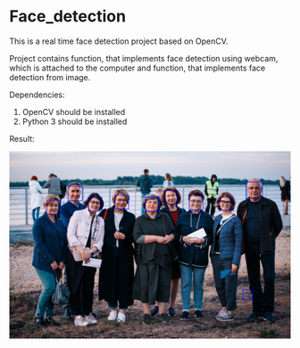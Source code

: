 # Face_detection

This is a real time face detection project based on OpenCV. 

Project contains function, that implements face detection using webcam, which is attached to the computer and function, that implements face detection from image. 

Dependencies:
1. OpenCV should be installed
2. Python 3 should be installed

Result:

![Image alt](https://github.com/juliaushda/Face_detection/blob/master/faces_detected.jpg)


